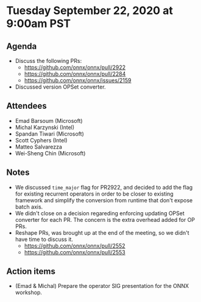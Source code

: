 <!--- SPDX-License-Identifier: Apache-2.0 -->

# Tuesday September 22, 2020 at 9:00am PST

## Agenda
* Discuss the following PRs:
    * https://github.com/onnx/onnx/pull/2922
    * https://github.com/onnx/onnx/pull/2284
    * https://github.com/onnx/onnx/issues/2159
* Discussed version OPSet converter.

## Attendees
* Emad Barsoum (Microsoft)
* Michal Karzynski (Intel)
* Spandan Tiwari (Microsoft)
* Scott Cyphers (Intel)
* Matteo Salvarezza
* Wei-Sheng Chin (Microsoft)

## Notes
* We discussed `time_major` flag for PR2922, and decided to add the flag for existing recurrent operators in order to be closer to existing framework and simplify the conversion from runtime that don't expose batch axis.
* We didn't close on a decision regareding enforcing updating OPSet converter for each PR. The concern is the extra overhead added for OP PRs.
* Reshape PRs, was brought up at the end of the meeting, so we didn't have time to discuss it.
    * https://github.com/onnx/onnx/pull/2552
    * https://github.com/onnx/onnx/pull/2553

## Action items
* (Emad & Michal) Prepare the operator SIG presentation for the ONNX workshop.
